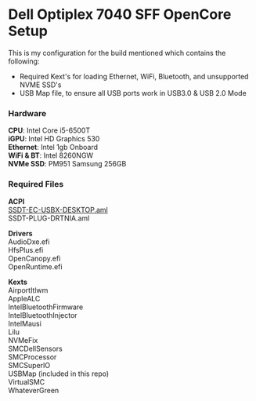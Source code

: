 # Dell Optiplex 7040 SFF OpenCore Setup

This is my configuration for the build mentioned which contains the following:
- Required Kext's for loading Ethernet, WiFi, Bluetooth, and unsupported NVME SSD's
- USB Map file, to ensure all USB ports work in USB3.0 & USB 2.0 Mode

### Hardware
**CPU**: Intel Core i5-6500T  
**iGPU**: Intel HD Graphics 530  
**Ethernet**: Intel 1gb Onboard   
**WiFi & BT**: Intel 8260NGW  
**NVMe SSD**: PM951 Samsung 256GB


### Required Files
**ACPI**  
[SSDT-EC-USBX-DESKTOP.aml](https://dortania.github.io/Getting-Started-With-ACPI/Universal/plug.html)  
SSDT-PLUG-DRTNIA.aml  

**Drivers**  
AudioDxe.efi  
HfsPlus.efi  
OpenCanopy.efi  
OpenRuntime.efi

**Kexts**  
AirportItlwm  
AppleALC  
IntelBluetoothFirmware  
IntelBluetoothInjector  
IntelMausi  
Lilu  
NVMeFix  
SMCDellSensors  
SMCProcessor  
SMCSuperIO  
USBMap (included in this repo)  
VirtualSMC   
WhateverGreen  


